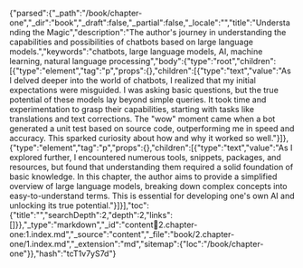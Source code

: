 {"parsed":{"_path":"/book/chapter-one","_dir":"book","_draft":false,"_partial":false,"_locale":"","title":"Understanding the Magic","description":"The author's journey in understanding the capabilities and possibilities of chatbots based on large language models.","keywords":"chatbots, large language models, AI, machine learning, natural language processing","body":{"type":"root","children":[{"type":"element","tag":"p","props":{},"children":[{"type":"text","value":"As I delved deeper into the world of chatbots, I realized that my initial expectations were misguided. I was asking basic questions, but the true potential of these models lay beyond simple queries. It took time and experimentation to grasp their capabilities, starting with tasks like translations and text corrections. The \"wow\" moment came when a bot generated a unit test based on source code, outperforming me in speed and accuracy. This sparked curiosity about how and why it worked so well."}]},{"type":"element","tag":"p","props":{},"children":[{"type":"text","value":"As I explored further, I encountered numerous tools, snippets, packages, and resources, but found that understanding them required a solid foundation of basic knowledge. In this chapter, the author aims to provide a simplified overview of large language models, breaking down complex concepts into easy-to-understand terms. This is essential for developing one's own AI and unlocking its true potential."}]}],"toc":{"title":"","searchDepth":2,"depth":2,"links":[]}},"_type":"markdown","_id":"content:book:2.chapter-one:1.index.md","_source":"content","_file":"book/2.chapter-one/1.index.md","_extension":"md","sitemap":{"loc":"/book/chapter-one"}},"hash":"tcT1v7yS7d"}